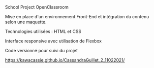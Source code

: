 School Project OpenClassroom 

Mise en place d'un environnement Front-End et intégration du contenu selon une maquette. 

Technologies utilisées : HTML et CSS 

Interface responsive avec utilisation de Flexbox 

Code versionné pour suivi du projet

https://kawacassie.github.io/CassandraGuillet_2_11022021/
